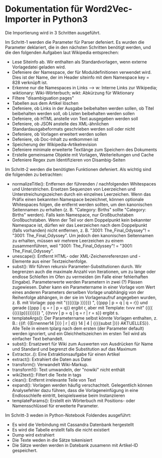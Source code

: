 # Dokumentation für Word2Vec-Importer in Python3

Die Importierung wird in 3 Schritten ausgeführt.

Im Schritt-1 werden die Parameter für Parser defeniert. 
Es wurden die Parameter deklariert, die in den nächsten Schritten benötigt werden, und die den folgenden Aufgaben laut Wikipedia entsprechen:
- Lese Siteinfo ab. Wir enthalten als Standardvorlagen, wenn externe Vorlagedatei geladen wird.
- Defeniere der Namespace, der für Moduldefinitionen verwendet wird. Dies ist der Name, der im Header siteinfo mit dem Namespace key = 828 verknüpft ist.
- Erkenne nur die Namespaces in Links --> w: Interne Links zur Wikipedia; wiktionary: Wiki-Wörterbuch; wikt: Abkürzung für Wiktionary
- Filtere "disambiguation pages"
- Tabellen aus dem Artikel löschen
- Defeniere, ob Links in der Ausgabe beibehalten werden sollen, ob Titel beibehalten werden soll, ob Listen beibehalten werden sollen
- Defeniere, ob HTML anstelle von Text ausgegeben werden soll
- Defeniere, ob JSON anstelle des XML-ähnlichen Standardausgabeformats geschrieben werden soll oder nicht
- Defeniere, ob Vorlagen erweitert werden sollen
- Defeniere, ob Doc-Inhalt zu entkommen ist
- Speicherung der Wikipedia-Artikelrevision
- Defeniere minimale erweiterte Textlänge zum Speichern des Dokuments
- Erstelle gemeinsame Objekte mit Vorlagen, Weiterleitungen und Cache
- Defeniere Regex zum Identifizieren von Disambig-Seiten


Im Schritt-2 werden die benötigten Funktionen defeniert. Als wichtig sind die folgenden zu betrachten:
- normalizeTitle(): Entfernen der führenden / nachfolgenden Whitespaces und Unterstrichen. Ersetzen Sequenzen von Leerzeichen und Unterstreichungszeichen durch ein einzelnes Leerzeichen. Wenn das Präfix einen bekannten Namespace bezeichnet, können optionale Whitespaces folgen, die entfernt werden sollten, um den kanonischen Seitennamen zu erhalten (z. B. "Category: Births" sollte "Category: Births" werden). Falls kein Namespace, nur Großbuchstaben Großbuchstaben. Wenn der Teil vor dem Doppelpunkt kein bekannter Namespace ist, dürfen wir das Leerzeichen nach dem Doppelpunkt (falls vorhanden) nicht entfernen, z. B. "3001: The_Final_Odyssey"! = "3001: The_Final_Odyssey". Um jedoch den kanonischen Seitennamen zu erhalten, müssen wir mehrere Leerzeichen zu einem zusammenführen, weil "3001: The_Final_Odyssey"! = "3001: The_Final_Odyssey".
- unescape(): Entfernt HTML- oder XML-Zeichenreferenzen und -Elemente aus einer Textzeichenfolge.
- subst(): Wir führen rekursiv Parameter-Substitutionen durch. Wir begrenzen auch die maximale Anzahl von Iterationen, um zu lange oder endlose Schleifen im Ofen zu vermeiden (im Falle einer fehlerhaften Eingabe). Parameterwerte werden Parametern in zwei (?) Pässen zugewiesen. Daher kann ein Parametername in einer Vorlage vom Wert eines anderen Parameters derselben Vorlage unabhängig von der Reihenfolge abhängen, in der sie im Vorlagenaufruf angegeben wurden, z. B. mit Vorlage: ppp mit "{{{{{{p }}}}}} ", {{ppp | p = q | q = r}} und gerade {{ppp | q = r | p = q}} ergibt r, aber mit Template: tvvv mit" {{{{ {{{{{p}}}}}}}}} ", {{tvvv | p = q | q = r | r = s}} ergibt s.
- templateArgs(): Der Parametername selbst könnte Vorlagen enthalten, z. B.: {{if: {{Ernenner14 |}}} | r | d}} 14 | 4 | {{{{subst |}}} AKTUELLES}}. Alle Teile in einem tplarg nach dem ersten (der Parameter default) werden ignoriert, und ein Gleichheitszeichen im ersten Teil wird als einfacher Text behandelt.
- subst(): Ersatzwert für Wiki zum Auswerten von Ausdrücken für Name und Standard und begrenzt die Substitution auf das Maximum
- Extractor..(): Eine Extraktionsaufgabe für einen Artikel
- extract(): Extrahiert die Daten aus Datei
- transform(): Verwandelt Wiki-Markup.
- transform1(): Text umwandeln, der "nowiki" nicht enthält
- wiki2text(): Filtert die Texte in tags
- clean(): Entfernt irrelevante Teile von Text
- expand(): Vorlagen werden häufig verschachtelt. Gelegentlich können Analysefehler dazu führen, dass die Vorlageneinfügung in eine Endlosschleife eintritt, beispielsweise beim Instanziieren
- templateParams(): Erstellt ein Wörterbuch mit Positions- oder Namensschlüssel für erweiterte Parameter.

Im Schritt-3 weden in Python-Notebook Foldendes ausgeführt:
- Es wird die Verbindung mit Cassandra Datenbank hergestellt
- Es wird die Tabelle erstellt falls die nicht existiert
- Dump wird extrahiert
- Die Texte weden in die Sätze tokenisiert 
- Die Sätze werden werden in Datebank zusamenn mit Artikel-ID gespeichert.